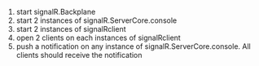 1. start signalR.Backplane
2. start 2 instances of signalR.ServerCore.console
3. start 2 instances of signalRclient
4. open 2 clients on each instances of signalRclient
5. push a notification on any instance of signalR.ServerCore.console. All clients should receive the notification 